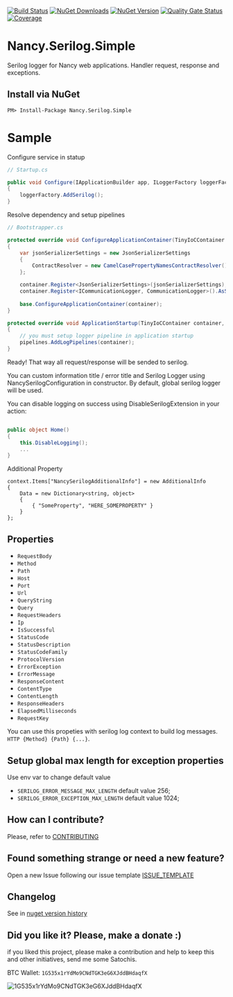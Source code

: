 [![Build Status](https://barradas.visualstudio.com/Contributions/_apis/build/status/ThiagoBarradas.nancy-serilog?branchName=master)](https://barradas.visualstudio.com/Contributions/_build/latest?definitionId=11&branchName=master)
[![NuGet Downloads](https://img.shields.io/nuget/dt/Nancy.Serilog.Simple.svg)](https://www.nuget.org/packages/Nancy.Serilog.Simple/)
[![NuGet Version](https://img.shields.io/nuget/v/Nancy.Serilog.Simple.svg)](https://www.nuget.org/packages/Nancy.Serilog.Simple/)
[![Quality Gate Status](https://sonarcloud.io/api/project_badges/measure?project=ThiagoBarradas_nancy-serilog&metric=alert_status)](https://sonarcloud.io/dashboard?id=ThiagoBarradas_nancy-serilog)
[![Coverage](https://sonarcloud.io/api/project_badges/measure?project=ThiagoBarradas_nancy-serilog&metric=coverage)](https://sonarcloud.io/dashboard?id=ThiagoBarradas_nancy-serilog)

# Nancy.Serilog.Simple

Serilog logger for Nancy web applications. Handler request, response and exceptions.

## Install via NuGet

```
PM> Install-Package Nancy.Serilog.Simple
```

# Sample

Configure service in statup
```c#
// Startup.cs

public void Configure(IApplicationBuilder app, ILoggerFactory loggerFactory)
{
    loggerFactory.AddSerilog();
}

```

Resolve dependency and setup pipelines
```c#
// Bootstrapper.cs

protected override void ConfigureApplicationContainer(TinyIoCContainer container)
{
    var jsonSerializerSettings = new JsonSerializerSettings
    {
    	ContractResolver = new CamelCasePropertyNamesContractResolver()
    };

    container.Register<JsonSerializerSettings>(jsonSerializerSettings);
    container.Register<ICommunicationLogger, CommunicationLogger>().AsSingleton();
    
    base.ConfigureApplicationContainer(container);
}

protected override void ApplicationStartup(TinyIoCContainer container, IPipelines pipelines)
{
	// you must setup logger pipeline in application startup
	pipelines.AddLogPipelines(container); 
}

```

Ready! That way all request/response will be sended to serilog.

You can custom information title / error title and Serilog Logger using NancySerilogConfiguration in constructor. By default, global serilog logger will be used.

You can disable logging on success using DisableSerilogExtension in your action:

```c#

public object Home()
{
	this.DisableLogging();
	...
}

```

Additional Property

```
context.Items["NancySerilogAdditionalInfo"] = new AdditionalInfo
{
    Data = new Dictionary<string, object>
    {
        { "SomeProperty", "HERE_SOMEPROPERTY" }
    }
};
```

## Properties 

* `RequestBody`
* `Method`
* `Path`
* `Host`
* `Port`
* `Url`
* `QueryString`
* `Query`
* `RequestHeaders`
* `Ip`
* `IsSuccessful`
* `StatusCode`
* `StatusDescription`
* `StatusCodeFamily`
* `ProtocolVersion`
* `ErrorException`
* `ErrorMessage`
* `ResponseContent`
* `ContentType`
* `ContentLength`
* `ResponseHeaders`
* `ElapsedMilliseconds`
* `RequestKey`

You can use this propeties with serilog log context to build log messages. `HTTP {Method} {Path} {...}`.

## Setup global max length for exception properties

Use env var to change default value

- `SERILOG_ERROR_MESSAGE_MAX_LENGTH` default value 256;
- `SERILOG_ERROR_EXCEPTION_MAX_LENGTH` default value 1024;

## How can I contribute?

Please, refer to [CONTRIBUTING](.github/CONTRIBUTING.md)

## Found something strange or need a new feature?

Open a new Issue following our issue template [ISSUE_TEMPLATE](.github/ISSUE_TEMPLATE.md)

## Changelog

See in [nuget version history](https://www.nuget.org/packages/Nancy.Serilog.Simple)

## Did you like it? Please, make a donate :)

if you liked this project, please make a contribution and help to keep this and other initiatives, send me some Satochis.

BTC Wallet: `1G535x1rYdMo9CNdTGK3eG6XJddBHdaqfX`

![1G535x1rYdMo9CNdTGK3eG6XJddBHdaqfX](https://i.imgur.com/mN7ueoE.png)
